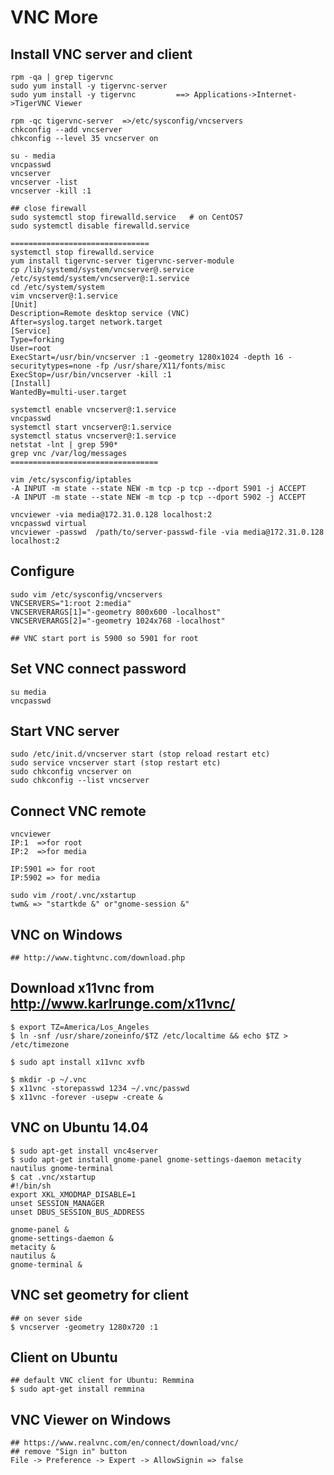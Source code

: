 VNC More
================

## Install VNC server and client

    rpm -qa | grep tigervnc
    sudo yum install -y tigervnc-server
    sudo yum install -y tigervnc         ==> Applications->Internet->TigerVNC Viewer

    rpm -qc tigervnc-server  =>/etc/sysconfig/vncservers
    chkconfig --add vncserver
    chkconfig --level 35 vncserver on

    su - media
    vncpasswd
    vncserver
    vncserver -list
    vncserver -kill :1

    ## close firewall
    sudo systemctl stop firewalld.service   # on CentOS7
    sudo systemctl disable firewalld.service

    ===============================
    systemctl stop firewalld.service
    yum install tigervnc-server tigervnc-server-module
    cp /lib/systemd/system/vncserver@.service /etc/systemd/system/vncserver@:1.service
    cd /etc/system/system
    vim vncserver@:1.service
    [Unit]
    Description=Remote desktop service (VNC)
    After=syslog.target network.target
    [Service]
    Type=forking
    User=root
    ExecStart=/usr/bin/vncserver :1 -geometry 1280x1024 -depth 16 -securitytypes=none -fp /usr/share/X11/fonts/misc
    ExecStop=/usr/bin/vncserver -kill :1
    [Install]
    WantedBy=multi-user.target

    systemctl enable vncserver@:1.service
    vncpasswd
    systemctl start vncserver@:1.service
    systemctl status vncserver@:1.service
    netstat -lnt | grep 590*
    grep vnc /var/log/messages
    =================================

    vim /etc/sysconfig/iptables
    -A INPUT -m state --state NEW -m tcp -p tcp --dport 5901 -j ACCEPT
    -A INPUT -m state --state NEW -m tcp -p tcp --dport 5902 -j ACCEPT

    vncviewer -via media@172.31.0.128 localhost:2
    vncpasswd virtual
    vncviewer -passwd  /path/to/server-passwd-file -via media@172.31.0.128 localhost:2

## Configure

    sudo vim /etc/sysconfig/vncservers
    VNCSERVERS="1:root 2:media"
    VNCSERVERARGS[1]="-geometry 800x600 -localhost"
    VNCSERVERARGS[2]="-geometry 1024x768 -localhost"

    ## VNC start port is 5900 so 5901 for root

## Set VNC connect password

    su media
    vncpasswd

## Start VNC server

    sudo /etc/init.d/vncserver start (stop reload restart etc)
    sudo service vncserver start (stop restart etc)
    sudo chkconfig vncserver on
    sudo chkconfig --list vncserver

## Connect VNC remote

    vncviewer
    IP:1  =>for root
    IP:2  =>for media

    IP:5901 => for root
    IP:5902 => for media

    sudo vim /root/.vnc/xstartup
    twm& => "startkde &" or"gnome-session &"

## VNC on Windows

    ## http://www.tightvnc.com/download.php

## Download x11vnc from http://www.karlrunge.com/x11vnc/

    $ export TZ=America/Los_Angeles
    $ ln -snf /usr/share/zoneinfo/$TZ /etc/localtime && echo $TZ > /etc/timezone

    $ sudo apt install x11vnc xvfb

    $ mkdir -p ~/.vnc
    $ x11vnc -storepasswd 1234 ~/.vnc/passwd
    $ x11vnc -forever -usepw -create &

## VNC on Ubuntu 14.04

    $ sudo apt-get install vnc4server
    $ sudo apt-get install gnome-panel gnome-settings-daemon metacity nautilus gnome-terminal
    $ cat .vnc/xstartup
    #!/bin/sh
    export XKL_XMODMAP_DISABLE=1
    unset SESSION_MANAGER
    unset DBUS_SESSION_BUS_ADDRESS

    gnome-panel &
    gnome-settings-daemon &
    metacity &
    nautilus &
    gnome-terminal &

## VNC set geometry for client

    ## on sever side
    $ vncserver -geometry 1280x720 :1

## Client on Ubuntu

    ## default VNC client for Ubuntu: Remmina
    $ sudo apt-get install remmina

## VNC Viewer on Windows

    ## https://www.realvnc.com/en/connect/download/vnc/
    ## remove "Sign in" button
    File -> Preference -> Expert -> AllowSignin => false
